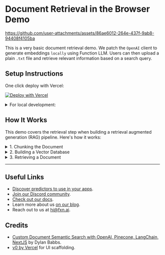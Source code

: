 # Document Retrieval in the Browser Demo

https://github.com/user-attachments/assets/86ae6012-264e-437f-9ab8-94408f4105ba

This is a very basic document retrieval demo. We patch the `OpenAI` client to generate embeddings `locally` using Function LLM. Users can then upload a plain `.txt` file and retrieve relevant information based on a search query.

## Setup Instructions
One click deploy with Vercel:

[![Deploy with Vercel](https://vercel.com/button)](https://vercel.com/new/clone?repository-url=https%3A%2F%2Fgithub.com%2Ffxnai%2Ffxn-llm-js%2Ftree%2Fmain%2Fexample&env=FXN_ACCESS_KEY&envDescription=Provide%20your%20Function%20access%20key%20to%20pull%20the%20Nomic%20embedding%20function.&envLink=https%3A%2F%2Fwww.fxn.ai%2Fsettings%2Fdeveloper&project-name=document-retrieval-openai-locally&repository-name=document-retrieval-openai-locally&demo-title=Fully-Local%20Document%20Retrival&demo-description=Using%20OpenAI%20and%20Function%20LLM%20to%20implement%20document%20retrieval%20fully%20locally%20in%20the%20browser.&demo-url=https%3A%2F%2Ffxn-llm-js.vercel.app&demo-image=https%3A%2F%2Ffxn-llm-js.vercel.app%2Fscreenshot.png&skippable-integrations=1)

<details>
  <summary>For local development:</summary>

  1. Duplicate the `.env.example` file and name it `.env.local`.
  2. Get an access key from [fxn.ai](https://fxn.ai/settings/developer) and add it to your `.env.local` file:

    ```bash
    # Function
    FXN_ACCESS_KEY="fxn_..."
    ```
  3. Start the development server by running the following in Terminal:
  
    ```bash
    # Start the development server
    $ npm run dev
    ```
  4. Open [http://localhost:3000](http://localhost:3000) with your browser to use the app.

</details>

## How It Works
This demo covers the retrieval step when building a retrieval augmented generation (RAG) pipeline.
Here's how it works:

<details>
  <summary>1. Chunking the Document</summary>

  ### Chunking the Document
  When the user uploads a document, we break it into chunks of text. Each chunk will form the smallest unit 
  of knowledge that the AI model can help us retrieve. We split the document into chunks by punctuation 
  (periods and question marks):

  ```js
  // When a document is uploaded, we chunk it up
  const chunks = splitDocument({ document });
  setChunks(chunks);
  ```

  > In production systems, you might opt for using advanced chunking algorithms from LLM libraries
  > like Langchain or LlamaIndex.
</details>

<details>
  <summary>2. Building a Vector Database</summary>

  ### Building a Vector Database
  When the user enters their first query, we check whether our vector database has been created. In our case, our 
  vector database is simply an array of OpenAI embeddings, each mapping to a chunk of the uploaded document from the 
  previous step:

  ```js
  // When a prompt is entered, we make sure we've populated our vector database
  if (!database) {
    const documentEmbedding = await openai.embeddings.create({
      model: "@nomic/nomic-embed-text-v1.5-quant",
      input: chunks.map(chunk => `search_document: ${chunk}`)
    });
    database = documentEmbedding.data;
  }
  ```

  > In production systems, you might opt for using a hosted vector database like Weaviate or MongoDB.
</details>

<details>
  <summary>3. Retrieving a Document</summary>

  ### Retrieving a Document
  When the user enters a query, we generate an embedding from their text then find the closest embedding in our 
  vector database. The closest embedding will correspond to a chunk of the uploaded document.

  ```js
  // When the user enters a query, we first embed it...
  const { data: [queryEmbedding] } = await openai.embeddings.create({
    model: "@nomic/nomic-embed-text-v1.5-quant",
    input: `search_query: ${query}`
  });

  // Then we find the closest match in our vector database
  const resultChunkEmbedding = findClosestEmbedding({ query: queryEmbedding, database });
  const resultChunk = chunks[resultChunkEmbedding.index];
  ```
</details>

___

## Useful Links
- [Discover predictors to use in your apps](https://fxn.ai/explore).
- [Join our Discord community](https://fxn.ai/community).
- [Check out our docs](https://docs.fxn.ai).
- Learn more about us [on our blog](https://blog.fxn.ai).
- Reach out to us at [hi@fxn.ai](mailto:hi@fxn.ai).

## Credits
- [Custom Document Semantic Search with OpenAI, Pinecone, LangChain, NextJS](https://github.com/dbabbs/semantic-search-openai-nextjs-sample/tree/master) by Dylan Babbs.
- [v0 by Vercel](https://v0.dev) for UI scaffolding.
